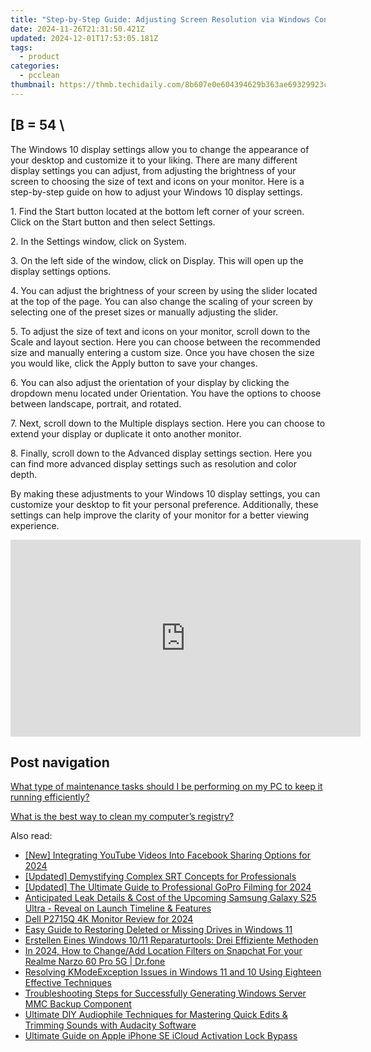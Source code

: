 ```yaml
---
title: "Step-by-Step Guide: Adjusting Screen Resolution via Windows Control Panel - Tips From YL Computing"
date: 2024-11-26T21:31:50.421Z
updated: 2024-12-01T17:53:05.181Z
tags:
  - product
categories:
  - pcclean
thumbnail: https://thmb.techidaily.com/8b607e0e604394629b363ae69329923c5b752c9a4c4af741aef58011df0d7554.jpg
---
```


## \[B = 54 \

The Windows 10 display settings allow you to change the appearance of your desktop and customize it to your liking. There are many different display settings you can adjust, from adjusting the brightness of your screen to choosing the size of text and icons on your monitor. Here is a step-by-step guide on how to adjust your Windows 10 display settings. 

1\. Find the Start button located at the bottom left corner of your screen. Click on the Start button and then select Settings.

2\. In the Settings window, click on System.

3\. On the left side of the window, click on Display. This will open up the display settings options. 

4\. You can adjust the brightness of your screen by using the slider located at the top of the page. You can also change the scaling of your screen by selecting one of the preset sizes or manually adjusting the slider.

5\. To adjust the size of text and icons on your monitor, scroll down to the Scale and layout section. Here you can choose between the recommended size and manually entering a custom size. Once you have chosen the size you would like, click the Apply button to save your changes.

6\. You can also adjust the orientation of your display by clicking the dropdown menu located under Orientation. You have the options to choose between landscape, portrait, and rotated.

7\. Next, scroll down to the Multiple displays section. Here you can choose to extend your display or duplicate it onto another monitor.

8\. Finally, scroll down to the Advanced display settings section. Here you can find more advanced display settings such as resolution and color depth. 

By making these adjustments to your Windows 10 display settings, you can customize your desktop to fit your personal preference. Additionally, these settings can help improve the clarity of your monitor for a better viewing experience.

<!-- affiliate ads begin -->
<iframe width="560" height="315" src="https://www.youtube.com/embed/May-pLCUkEA?si=PGlcFZAlsp3S3beI" title="YouTube video player" frameborder="0" allow="accelerometer; autoplay; clipboard-write; encrypted-media; gyroscope; picture-in-picture; web-share" referrerpolicy="strict-origin-when-cross-origin" allowfullscreen></iframe>
<!-- affiliate ads end -->

## Post navigation

[What type of maintenance tasks should I be performing on my PC to keep it running efficiently?](https://tools.techidaily.com/pcclean/products/)

[What is the best way to clean my computer’s registry?](https://tools.techidaily.com/pcclean/products/)

<ins class="adsbygoogle"
     style="display:block"
     data-ad-format="autorelaxed"
     data-ad-client="ca-pub-7571918770474297"
     data-ad-slot="1223367746"></ins>

<ins class="adsbygoogle"
     style="display:block"
     data-ad-client="ca-pub-7571918770474297"
     data-ad-slot="8358498916"
     data-ad-format="auto"
     data-full-width-responsive="true"></ins>

<span class="atpl-alsoreadstyle">Also read:</span>
<div><ul>
<li><a href="https://facebook-clips.techidaily.com/new-integrating-youtube-videos-into-facebook-sharing-options-for-2024/"><u>[New] Integrating YouTube Videos Into Facebook Sharing Options for 2024</u></a></li>
<li><a href="https://fox-links.techidaily.com/updated-demystifying-complex-srt-concepts-for-professionals/"><u>[Updated] Demystifying Complex SRT Concepts for Professionals</u></a></li>
<li><a href="https://fox-blue.techidaily.com/updated-the-ultimate-guide-to-professional-gopro-filming-for-2024/"><u>[Updated] The Ultimate Guide to Professional GoPro Filming for 2024</u></a></li>
<li><a href="https://techtrends.techidaily.com/anticipated-leak-details-and-cost-of-the-upcoming-samsung-galaxy-s25-ultra-reveal-on-launch-timeline-and-features/"><u>Anticipated Leak Details & Cost of the Upcoming Samsung Galaxy S25 Ultra - Reveal on Launch Timeline & Features</u></a></li>
<li><a href="https://extra-resources.techidaily.com/dell-p2715q-4k-monitor-review-for-2024/"><u>Dell P2715Q 4K Monitor Review for 2024</u></a></li>
<li><a href="https://discover-awesome.techidaily.com/easy-guide-to-restoring-deleted-or-missing-drives-in-windows-11/"><u>Easy Guide to Restoring Deleted or Missing Drives in Windows 11</u></a></li>
<li><a href="https://discover-awesome.techidaily.com/erstellen-eines-windows-1011-reparaturtools-drei-effiziente-methoden/"><u>Erstellen Eines Windows 10/11 Reparaturtools: Drei Effiziente Methoden</u></a></li>
<li><a href="https://location-social.techidaily.com/in-2024-how-to-changeadd-location-filters-on-snapchat-for-your-realme-narzo-60-pro-5g-drfone-by-drfone-virtual-android/"><u>In 2024, How to Change/Add Location Filters on Snapchat For your Realme Narzo 60 Pro 5G | Dr.fone</u></a></li>
<li><a href="https://discover-awesome.techidaily.com/resolving-kmodeexception-issues-in-windows-11-and-10-using-eighteen-effective-techniques/"><u>Resolving KModeException Issues in Windows 11 and 10 Using Eighteen Effective Techniques</u></a></li>
<li><a href="https://discover-awesome.techidaily.com/troubleshooting-steps-for-successfully-generating-windows-server-mmc-backup-component/"><u>Troubleshooting Steps for Successfully Generating Windows Server MMC Backup Component</u></a></li>
<li><a href="https://win-able.techidaily.com/ultimate-diy-audiophile-techniques-for-mastering-quick-edits-and-trimming-sounds-with-audacity-software/"><u>Ultimate DIY Audiophile Techniques for Mastering Quick Edits & Trimming Sounds with Audacity Software</u></a></li>
<li><a href="https://activate-lock.techidaily.com/ultimate-guide-on-apple-iphone-se-icloud-activation-lock-bypass-by-drfone-ios/"><u>Ultimate Guide on Apple iPhone SE iCloud Activation Lock Bypass</u></a></li>
</ul></div>

